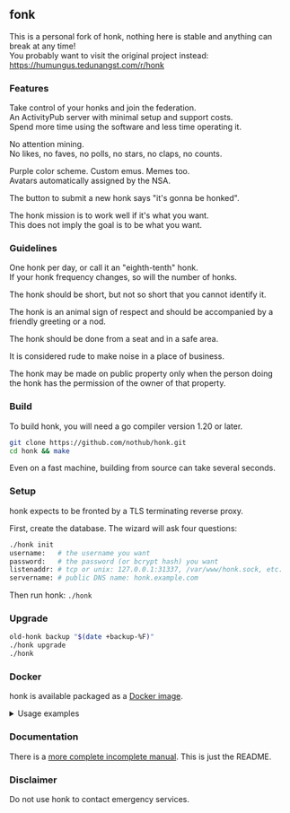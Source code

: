 ## fonk

This is a personal fork of honk, nothing here is
stable and anything can break at any time!  
You probably want to visit the original project instead:
https://humungus.tedunangst.com/r/honk

### Features

Take control of your honks and join the federation.  
An ActivityPub server with minimal setup and support costs.  
Spend more time using the software and less time operating it.

No attention mining.  
No likes, no faves, no polls, no stars, no claps, no counts.

Purple color scheme. Custom emus. Memes too.  
Avatars automatically assigned by the NSA.

The button to submit a new honk says "it's gonna be honked".

The honk mission is to work well if it's what you want.  
This does not imply the goal is to be what you want.

### Guidelines

One honk per day, or call it an "eighth-tenth" honk.  
If your honk frequency changes, so will the number of honks.

The honk should be short, but not so short that you cannot identify it.

The honk is an animal sign of respect and should be accompanied by a  
friendly greeting or a nod.

The honk should be done from a seat and in a safe area.

It is considered rude to make noise in a place of business.

The honk may be made on public property only when the person doing  
the honk has the permission of the owner of that property.

### Build

To build honk, you will need a go compiler version 1.20 or later.

```sh
git clone https://github.com/nothub/honk.git
cd honk && make
```

Even on a fast machine, building from source can take several seconds.

### Setup

honk expects to be fronted by a TLS terminating reverse proxy.

First, create the database. The wizard will ask four questions:

```sh
./honk init
username:   # the username you want
password:   # the password (or bcrypt hash) you want
listenaddr: # tcp or unix: 127.0.0.1:31337, /var/www/honk.sock, etc.
servername: # public DNS name: honk.example.com
```

Then run honk: `./honk`

### Upgrade

```sh
old-honk backup "$(date +backup-%F)"
./honk upgrade
./honk
```

### Docker

honk is available packaged as a
[Docker image](https://hub.docker.com/r/n0thub/honk).

<details>
  <summary>Usage examples</summary>

##### persistent data volume

```sh
docker run --rm            \
  -p "127.0.0.1:8080:8080" \
  -v "${PWD}/data:/data"   \
  "n0thub/honk:latest"
```

---

##### initial database setup

The database will be initialized if not found.  
A password can be supplied interactive or by flag as bcrypt hash.

```sh
hash=""
# generate crypt hash:
# hash="$(./honk genhash)"
# hash="$(htpasswd -nBC 12 "" | tr -d ':\n')"
docker run -it --rm            \
  -v "${PWD}/data:/data"       \
  "n0thub/honk:latest"         \
    init                       \
    --username "admin"         \
    --hash "${hash}"           \
    --fqdn "honk.example.org"
```

---

##### database upgrade

A database upgrade can be executed by passing the required command to the
container.

```sh
docker run --rm              \
  -v "${PWD}/data:/data"     \
  "n0thub/honk:latest"       \
  "upgrade"
```

---

##### custom html views

```sh
docker run --rm               \
  -p "127.0.0.1:8080:8080"    \
  -v "${PWD}/data:/data"      \
  -v "${PWD}/views:/views:ro" \
  "n0thub/honk:latest"
```

---

##### custom uid & gid

```sh
docker run --rm            \
  -p "127.0.0.1:8080:8080" \
  -v "${PWD}/data:/data"   \
  -e "PUID=9001"           \
  -e "PGID=9002"           \
  "n0thub/honk:latest"
```

</details>

### Documentation

There is a [more complete incomplete manual](./docs/). This is just the README.

### Disclaimer

Do not use honk to contact emergency services.  

